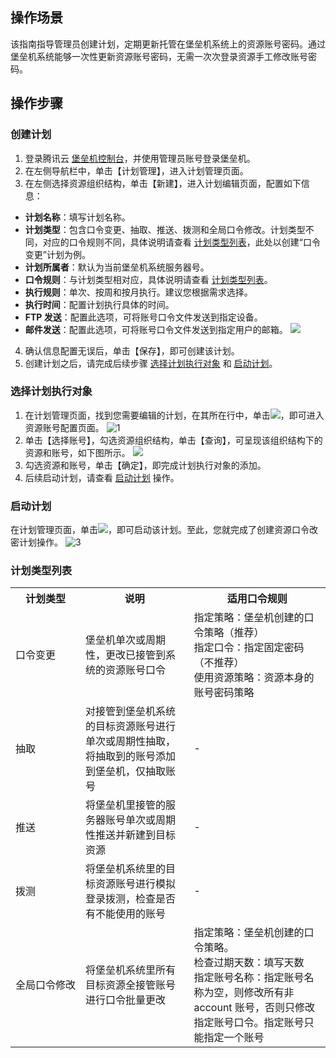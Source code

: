 ## 操作场景
该指南指导管理员创建计划，定期更新托管在堡垒机系统上的资源账号密码。通过堡垒机系统能够一次性更新资源账号密码，无需一次次登录资源手工修改账号密码。

## 操作步骤
### 创建计划

1. 登录腾讯云 [堡垒机控制台](https://console.cloud.tencent.com/cds/dasb)，并使用管理员账号登录堡垒机。
2. 在左侧导航栏中，单击【计划管理】，进入计划管理页面。
3. 在左侧选择资源组织结构，单击【新建】，进入计划编辑页面，配置如下信息：
 - **计划名称**：填写计划名称。
 - **计划类型**：包含口令变更、抽取、推送、拨测和全局口令修改。计划类型不同，对应的口令规则不同，具体说明请查看 [计划类型列表](#.E8.AE.A1.E5.88.92.E7.B1.BB.E5.9E.8B.E5.88.97.E8.A1.A8)，此处以创建“口令变更”计划为例。
 - **计划所属者**：默认为当前堡垒机系统服务器号。
 -  **口令规则**：与计划类型相对应，具体说明请查看 [计划类型列表](#.E8.AE.A1.E5.88.92.E7.B1.BB.E5.9E.8B.E5.88.97.E8.A1.A8)。
 - **执行规则**：单次、按周和按月执行。建议您根据需求选择。
 - **执行时间**：配置计划执行具体的时间。
 - **FTP 发送**：配置此选项，可将账号口令文件发送到指定设备。
 - **邮件发送**：配置此选项，可将账号口令文件发送到指定用户的邮箱。
![](https://main.qcloudimg.com/raw/4acbe05fd9208e315a5b6277b1d042a0.png)
4. 确认信息配置无误后，单击【保存】，即可创建该计划。
5. 创建计划之后，请完成后续步骤 [选择计划执行对象](#zxdx) 和 [启动计划](#plan)。


<a id="zxdx"></a>
 ### 选择计划执行对象
  1. 在计划管理页面，找到您需要编辑的计划，在其所在行中，单击<img src="https://main.qcloudimg.com/raw/6ce56e0ba623b3c88ac789505dd16234.png"  style="margin:0;">，即可进入资源账号配置页面。
![1](https://main.qcloudimg.com/raw/1a9ae6d68bfc5fbff39ef52ccecedf19.png)
  2. 单击【选择账号】，勾选资源组织结构，单击【查询】，可呈现该组织结构下的资源和账号，如下图所示。
![](https://main.qcloudimg.com/raw/9bac236486e999a4a098ed1eb04d2c5b.png)
  3. 勾选资源和账号，单击【确定】，即完成计划执行对象的添加。
  4. 后续启动计划，请查看 [启动计划](#plan) 操作。

<a id="plan"></a>
 ### 启动计划
在计划管理页面，单击<img src="https://main.qcloudimg.com/raw/5697b6b52324957d3fedcee3d9e5b13c.png"  style="margin:0;">，即可启动该计划。至此，您就完成了创建资源口令改密计划操作。
![3](https://main.qcloudimg.com/raw/0a7f4eeb963d829366d5836b0ba226c4.png)


### 计划类型列表
<table>
   <tr>
      <th>计划类型</td>
      <th>说明</td>
      <th>适用口令规则</td>
   </tr>
   <tr>
      <td>口令变更</td>
      <td>堡垒机单次或周期性，更改已接管到系统的资源账号口令</td>
      <td>指定策略：堡垒机创建的口令策略（推荐）<br>指定口令：指定固定密码（不推荐）<br>使用资源策略：资源本身的账号密码策略</td>
   </tr>
   <tr>
      <td>抽取</td>
      <td>对接管到堡垒机系统的目标资源账号进行单次或周期性抽取，将抽取到的账号添加到堡垒机，仅抽取账号</td>
      <td>-</td>
   </tr>
   <tr>
      <td>推送</td>
      <td>将堡垒机里接管的服务器账号单次或周期性推送并新建到目标资源</td>
      <td>-</td>
   </tr>
   <tr>
      <td>拨测</td>
      <td>将堡垒机系统里的目标资源账号进行模拟登录拨测，检查是否有不能使用的账号</td>
      <td>-</td>
   </tr>
   <tr>
      <td nowrap="nowrap">全局口令修改</td>
      <td>将堡垒机系统里所有目标资源全接管账号进行口令批量更改</td>
      <td>指定策略：堡垒机创建的口令策略。<br>检查过期天数：填写天数<br>指定账号名称：指定账号名称为空，则修改所有非 account 账号，否则只修改指定账号口令。指定账号只能指定一个账号</td>
   </tr>
</table>
